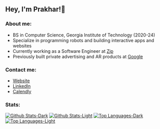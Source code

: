 ## Hey, I'm Prakhar!👋

### About me:
- BS in Computer Science, Georgia Institute of Technology (2020-24)
- Specialize in programming robots and building interactive apps and websites
- Currently working as a Software Engineer at [Zip](https://ziphq.com)
- Previously built private advertising and AR products at [Google](https://about.google)

### Contact me:
- [Website](https://prakharmittal.com)
- [LinkedIn](https://linkedin.com/in/mittalprakhar)
- [Calendly](https://calendly.com/prakharmittal)

### Stats:
[![Github Stats-Dark](https://github-readme-stats-beige-gamma-12.vercel.app/api?username=mittalprakhar&show_icons=true&count_private=true&hide=stars&hide_rank=true&include_all_commits=true&number_format=long&line_height=29&custom_title=GitHub%20Stats&border_color=444444&bg_color=00000000&theme=dark#gh-dark-mode-only)](https://github-readme-stats-beige-gamma-12.vercel.app/api?username=mittalprakhar&show_icons=true&count_private=true&hide=stars&hide_rank=true&include_all_commits=true&number_format=long&line_height=29&custom_title=GitHub%20Stats&border_color=444444&bg_color=00000000&theme=dark#gh-dark-mode-only)
[![Github Stats-Light](https://github-readme-stats-beige-gamma-12.vercel.app/api?username=mittalprakhar&show_icons=true&count_private=true&hide=stars&hide_rank=true&include_all_commits=true&number_format=long&line_height=29&custom_title=GitHub%20Stats&theme=default#gh-light-mode-only)](https://github-readme-stats-beige-gamma-12.vercel.app/api?username=mittalprakhar&show_icons=true&count_private=true&hide=stars&hide_rank=true&include_all_commits=true&number_format=long&line_height=29&custom_title=GitHub%20Stats&theme=default#gh-light-mode-only)
[![Top Languages-Dark](https://github-readme-stats-beige-gamma-12.vercel.app/api/top-langs/?username=mittalprakhar&count_private=true&layout=compact&langs_count=8&count_weight=0.5&size_weight=0.5&hide=jupyter%20notebook,tex,shell,scss,makefile,verilog&border_color=444444&bg_color=00000000&theme=dark#gh-dark-mode-only)](https://github-readme-stats-beige-gamma-12.vercel.app/api/top-langs/?username=mittalprakhar&count_private=true&layout=compact&langs_count=8&count_weight=0.5&size_weight=0.5&hide=jupyter%20notebook,tex,shell,scss,makefile,verilog&border_color=444444&bg_color=00000000&theme=dark#gh-dark-mode-only)
[![Top Languages-Light](https://github-readme-stats-beige-gamma-12.vercel.app/api/top-langs/?username=mittalprakhar&count_private=true&layout=compact&langs_count=8&count_weight=0.5&size_weight=0.5&hide=jupyter%20notebook,tex,shell,scss,makefile,verilog&theme=default#gh-light-mode-only)](https://github-readme-stats-beige-gamma-12.vercel.app/api/top-langs/?username=mittalprakhar&count_private=true&layout=compact&langs_count=8&count_weight=0.5&size_weight=0.5&hide=jupyter%20notebook,tex,shell,scss,makefile,verilog&theme=default#gh-light-mode-only)
